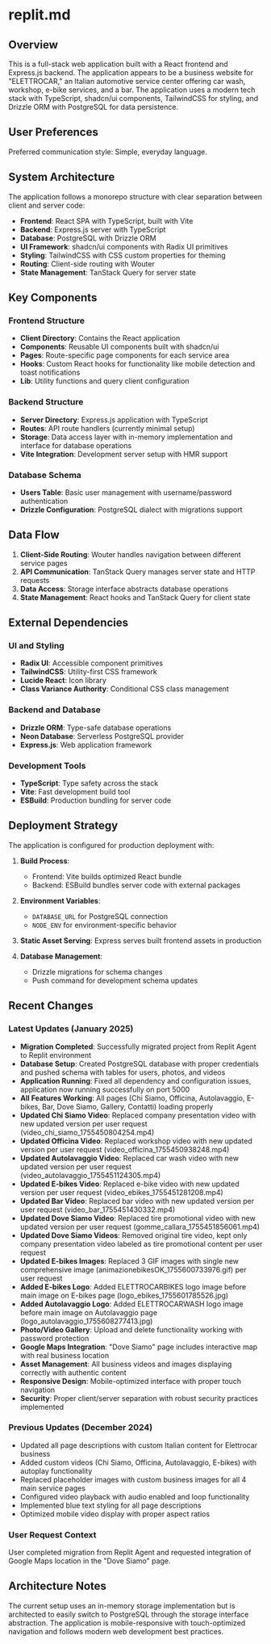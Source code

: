 # replit.md

## Overview

This is a full-stack web application built with a React frontend and Express.js backend. The application appears to be a business website for "ELETTROCAR," an Italian automotive service center offering car wash, workshop, e-bike services, and a bar. The application uses a modern tech stack with TypeScript, shadcn/ui components, TailwindCSS for styling, and Drizzle ORM with PostgreSQL for data persistence.

## User Preferences

Preferred communication style: Simple, everyday language.

## System Architecture

The application follows a monorepo structure with clear separation between client and server code:

- **Frontend**: React SPA with TypeScript, built with Vite
- **Backend**: Express.js server with TypeScript
- **Database**: PostgreSQL with Drizzle ORM
- **UI Framework**: shadcn/ui components with Radix UI primitives
- **Styling**: TailwindCSS with CSS custom properties for theming
- **Routing**: Client-side routing with Wouter
- **State Management**: TanStack Query for server state

## Key Components

### Frontend Structure
- **Client Directory**: Contains the React application
- **Components**: Reusable UI components built with shadcn/ui
- **Pages**: Route-specific page components for each service area
- **Hooks**: Custom React hooks for functionality like mobile detection and toast notifications
- **Lib**: Utility functions and query client configuration

### Backend Structure
- **Server Directory**: Express.js application with TypeScript
- **Routes**: API route handlers (currently minimal setup)
- **Storage**: Data access layer with in-memory implementation and interface for database operations
- **Vite Integration**: Development server setup with HMR support

### Database Schema
- **Users Table**: Basic user management with username/password authentication
- **Drizzle Configuration**: PostgreSQL dialect with migrations support

## Data Flow

1. **Client-Side Routing**: Wouter handles navigation between different service pages
2. **API Communication**: TanStack Query manages server state and HTTP requests
3. **Data Access**: Storage interface abstracts database operations
4. **State Management**: React hooks and TanStack Query for client state

## External Dependencies

### UI and Styling
- **Radix UI**: Accessible component primitives
- **TailwindCSS**: Utility-first CSS framework
- **Lucide React**: Icon library
- **Class Variance Authority**: Conditional CSS class management

### Backend and Database
- **Drizzle ORM**: Type-safe database operations
- **Neon Database**: Serverless PostgreSQL provider
- **Express.js**: Web application framework

### Development Tools
- **TypeScript**: Type safety across the stack
- **Vite**: Fast development build tool
- **ESBuild**: Production bundling for server code

## Deployment Strategy

The application is configured for production deployment with:

1. **Build Process**: 
   - Frontend: Vite builds optimized React bundle
   - Backend: ESBuild bundles server code with external packages
   
2. **Environment Variables**: 
   - `DATABASE_URL` for PostgreSQL connection
   - `NODE_ENV` for environment-specific behavior
   
3. **Static Asset Serving**: Express serves built frontend assets in production

4. **Database Management**: 
   - Drizzle migrations for schema changes
   - Push command for development schema updates

## Recent Changes

### Latest Updates (January 2025)
- **Migration Completed**: Successfully migrated project from Replit Agent to Replit environment
- **Database Setup**: Created PostgreSQL database with proper credentials and pushed schema with tables for users, photos, and videos
- **Application Running**: Fixed all dependency and configuration issues, application now running successfully on port 5000
- **All Features Working**: All pages (Chi Siamo, Officina, Autolavaggio, E-bikes, Bar, Dove Siamo, Gallery, Contatti) loading properly
- **Updated Chi Siamo Video**: Replaced company presentation video with new updated version per user request (video_chi_siamo_1755450804254.mp4)
- **Updated Officina Video**: Replaced workshop video with new updated version per user request (video_officina_1755450938248.mp4)
- **Updated Autolavaggio Video**: Replaced car wash video with new updated version per user request (video_autolavaggio_1755451124305.mp4)
- **Updated E-bikes Video**: Replaced e-bike video with new updated version per user request (video_ebikes_1755451281208.mp4)
- **Updated Bar Video**: Replaced bar video with new updated version per user request (video_bar_1755451430332.mp4)
- **Updated Dove Siamo Video**: Replaced tire promotional video with new updated version per user request (gomme_callara_1755451856061.mp4)
- **Updated Dove Siamo Videos**: Removed original tire video, kept only company presentation video labeled as tire promotional content per user request
- **Updated E-bikes Images**: Replaced 3 GIF images with single new comprehensive image (animazionebikesOK_1755600733976.gif) per user request
- **Added E-bikes Logo**: Added ELETTROCARBIKES logo image before main image on E-bikes page (logo_ebikes_1755601785526.jpg)
- **Added Autolavaggio Logo**: Added ELETTROCARWASH logo image before main image on Autolavaggio page (logo_autolavaggio_1755608277413.jpg)
- **Photo/Video Gallery**: Upload and delete functionality working with password protection
- **Google Maps Integration**: "Dove Siamo" page includes interactive map with real business location
- **Asset Management**: All business videos and images displaying correctly with authentic content
- **Responsive Design**: Mobile-optimized interface with proper touch navigation
- **Security**: Proper client/server separation with robust security practices implemented

### Previous Updates (December 2024)
- Updated all page descriptions with custom Italian content for Elettrocar business
- Added custom videos (Chi Siamo, Officina, Autolavaggio, E-bikes) with autoplay functionality
- Replaced placeholder images with custom business images for all 4 main service pages
- Configured video playback with audio enabled and loop functionality
- Implemented blue text styling for all page descriptions
- Optimized mobile video display with proper aspect ratios

### User Request Context
User completed migration from Replit Agent and requested integration of Google Maps location in the "Dove Siamo" page.

## Architecture Notes

The current setup uses an in-memory storage implementation but is architected to easily switch to PostgreSQL through the storage interface abstraction. The application is mobile-responsive with touch-optimized navigation and follows modern web development best practices.
